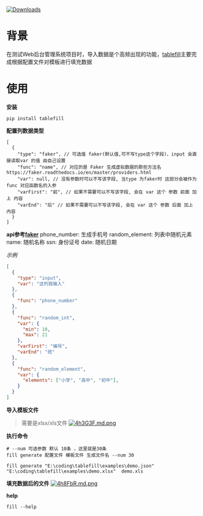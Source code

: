 [![Downloads](https://pepy.tech/badge/tablefill)](https://pepy.tech/project/tablefill)
# 背景
在测试Web后台管理系统项目时，导入数据是个高频出现的功能，[tablefill](https://github.com/zy7y/tablefill)主要完成根据配置文件对模板进行填充数据

# 使用
**安装**
```shell
pip install tablefill
```
**配置列数据类型**
```json5
[
  {
    "type": "faker", // 可选值 faker(默认值,可不写type这个字段)、input 会直接读取var 的值 由自己设置
    "func": "name", // 对应的是 Faker 生成虚拟数据的那些方法名 https://faker.readthedocs.io/en/master/providers.html
    "var": null, // 没有参数时可以不写该字段, 当type 为faker时 这部分会被作为func 对应函数名的入参
    "varFirst": "前", // 如果不需要可以不写该字段, 会在 var 这个 参数 前面 加上 内容
    "varEnd": "后" // 如果不需要可以不写该字段, 会在 var 这个 参数 后面 加上 内容
  }
]
```
**api参考[faker](https://faker.readthedocs.io/en/stable/providers.html)**
phone_number: 生成手机号
random_element: 列表中随机元素
name: 随机名称
ssn: 身份证号
date: 随机日期


*示例*
```json
[
  {
    "type": "input",
    "var": "这列我输入"
  },
  {
    "func": "phone_number"
  },
  {
    "func": "random_int",
    "var": {
      "min": 10,
      "max": 21
    },
    "varFirst": "编号",
    "varEnd": "班"
  },
  {
    "func": "random_element",
    "var": {
      "elements": ["小学", "高中", "初中"],
    }
  }
]
```
**导入模板文件**
> 需要是xlsx/xls文件
[![4h3G3F.md.png](https://z3.ax1x.com/2021/09/29/4h3G3F.md.png)](https://imgtu.com/i/4h3G3F)

**执行命令**
```shell
# --num 可选参数 默认 10条 ，这里就是30条
fill generate 配置文件 模板文件 生成文件名 --num 30 

fill generate "E:\coding\tablefill\examples\demo.json" "E:\coding\tablefill\examples\demo.xlsx"  demo.xls
```

**填充数据后的文件**
[![4h8FbR.md.png](https://z3.ax1x.com/2021/09/29/4h8FbR.md.png)](https://imgtu.com/i/4h8FbR)

**help**
```shell
fill --help
```

